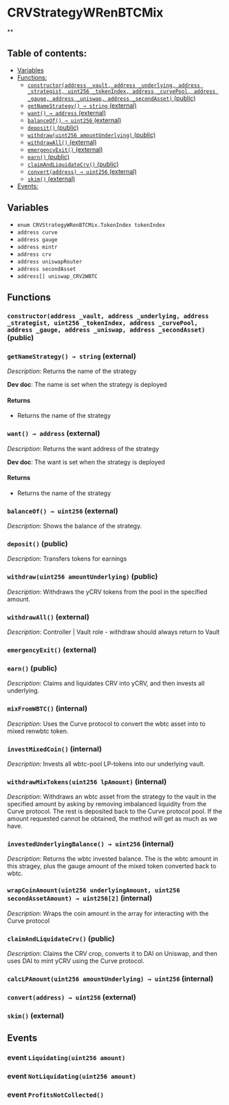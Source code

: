 # CRVStrategyWRenBTCMix
**


## Table of contents:
- [Variables](#variables)
- [Functions:](#functions)
  - [`constructor(address _vault, address _underlying, address _strategist, uint256 _tokenIndex, address _curvePool, address _gauge, address _uniswap, address _secondAsset)` (public) ](#crvstrategywrenbtcmix-constructor-address-address-address-uint256-address-address-address-address-)
  - [`getNameStrategy() → string` (external) ](#crvstrategywrenbtcmix-getnamestrategy--)
  - [`want() → address` (external) ](#crvstrategywrenbtcmix-want--)
  - [`balanceOf() → uint256` (external) ](#crvstrategywrenbtcmix-balanceof--)
  - [`deposit()` (public) ](#crvstrategywrenbtcmix-deposit--)
  - [`withdraw(uint256 amountUnderlying)` (public) ](#crvstrategywrenbtcmix-withdraw-uint256-)
  - [`withdrawAll()` (external) ](#crvstrategywrenbtcmix-withdrawall--)
  - [`emergencyExit()` (external) ](#crvstrategywrenbtcmix-emergencyexit--)
  - [`earn()` (public) ](#crvstrategywrenbtcmix-earn--)
  - [`claimAndLiquidateCrv()` (public) ](#crvstrategywrenbtcmix-claimandliquidatecrv--)
  - [`convert(address) → uint256` (external) ](#crvstrategywrenbtcmix-convert-address-)
  - [`skim()` (external) ](#crvstrategywrenbtcmix-skim--)
- [Events:](#events)

## Variables <a name="variables"></a>
- `enum CRVStrategyWRenBTCMix.TokenIndex tokenIndex`
- `address curve`
- `address gauge`
- `address mintr`
- `address crv`
- `address uniswapRouter`
- `address secondAsset`
- `address[] uniswap_CRV2WBTC`

## Functions <a name="functions"></a>

### `constructor(address _vault, address _underlying, address _strategist, uint256 _tokenIndex, address _curvePool, address _gauge, address _uniswap, address _secondAsset)` (public) <a name="crvstrategywrenbtcmix-constructor-address-address-address-uint256-address-address-address-address-"></a>


### `getNameStrategy() → string` (external) <a name="crvstrategywrenbtcmix-getnamestrategy--"></a>

*Description*: Returns the name of the strategy

**Dev doc**: The name is set when the strategy is deployed

#### Returns
 - Returns the name of the strategy

### `want() → address` (external) <a name="crvstrategywrenbtcmix-want--"></a>

*Description*: Returns the want address of the strategy

**Dev doc**: The want is set when the strategy is deployed

#### Returns
 - Returns the name of the strategy

### `balanceOf() → uint256` (external) <a name="crvstrategywrenbtcmix-balanceof--"></a>

*Description*: Shows the balance of the strategy.

### `deposit()` (public) <a name="crvstrategywrenbtcmix-deposit--"></a>

*Description*: Transfers tokens for earnings

### `withdraw(uint256 amountUnderlying)` (public) <a name="crvstrategywrenbtcmix-withdraw-uint256-"></a>

*Description*: Withdraws the yCRV tokens from the pool in the specified amount.

### `withdrawAll()` (external) <a name="crvstrategywrenbtcmix-withdrawall--"></a>

*Description*: Controller | Vault role - withdraw should always return to Vault

### `emergencyExit()` (external) <a name="crvstrategywrenbtcmix-emergencyexit--"></a>


### `earn()` (public) <a name="crvstrategywrenbtcmix-earn--"></a>

*Description*: Claims and liquidates CRV into yCRV, and then invests all underlying.

### `mixFromWBTC()` (internal) <a name="crvstrategywrenbtcmix-mixfromwbtc--"></a>

*Description*: Uses the Curve protocol to convert the wbtc asset into to mixed renwbtc token.

### `investMixedCoin()` (internal) <a name="crvstrategywrenbtcmix-investmixedcoin--"></a>

*Description*: Invests all wbtc-pool LP-tokens into our underlying vault.

### `withdrawMixTokens(uint256 lpAmount)` (internal) <a name="crvstrategywrenbtcmix-withdrawmixtokens-uint256-"></a>

*Description*: Withdraws an wbtc asset from the strategy to the vault in the specified amount by asking
by removing imbalanced liquidity from the Curve protocol. The rest is deposited back to the
Curve protocol pool. If the amount requested cannot be obtained, the method will get as much
as we have.

### `investedUnderlyingBalance() → uint256` (internal) <a name="crvstrategywrenbtcmix-investedunderlyingbalance--"></a>

*Description*: Returns the wbtc invested balance. The is the wbtc amount in this stragey, plus the gauge
amount of the mixed token converted back to wbtc.

### `wrapCoinAmount(uint256 underlyingAmount, uint256 secondAssetAmount) → uint256[2]` (internal) <a name="crvstrategywrenbtcmix-wrapcoinamount-uint256-uint256-"></a>

*Description*: Wraps the coin amount in the array for interacting with the Curve protocol

### `claimAndLiquidateCrv()` (public) <a name="crvstrategywrenbtcmix-claimandliquidatecrv--"></a>

*Description*: Claims the CRV crop, converts it to DAI on Uniswap, and then uses DAI to mint yCRV using the
Curve protocol.

### `calcLPAmount(uint256 amountUnderlying) → uint256` (internal) <a name="crvstrategywrenbtcmix-calclpamount-uint256-"></a>


### `convert(address) → uint256` (external) <a name="crvstrategywrenbtcmix-convert-address-"></a>


### `skim()` (external) <a name="crvstrategywrenbtcmix-skim--"></a>

## Events <a name="events"></a>
### event `Liquidating(uint256 amount)` <a name="crvstrategywrenbtcmix-liquidating-uint256-"></a>


### event `NotLiquidating(uint256 amount)` <a name="crvstrategywrenbtcmix-notliquidating-uint256-"></a>


### event `ProfitsNotCollected()` <a name="crvstrategywrenbtcmix-profitsnotcollected--"></a>


